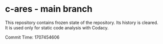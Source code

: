 # c-ares - main branch

This repository contains frozen state of the repository.
Its history is cleared. It is used only for static code
analysis with Codacy.

Commit Time: 1707454606